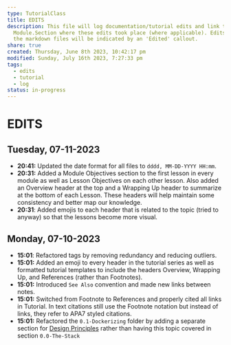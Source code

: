 ```yaml
---  
type: TutorialClass  
title: EDITS  
description: This file will log documentation/tutorial edits and link to the  
  Module.Section where these edits took place (where applicable). Edits within  
  the markdown files will be indicated by an 'Edited' callout.  
share: true  
created: Thursday, June 8th 2023, 10:42:17 pm  
modified: Sunday, July 16th 2023, 7:27:33 pm  
tags:  
  - edits  
  - tutorial  
  - log  
status: in-progress  
---  
```

  
  
# EDITS  
  
## Tuesday, 07-11-2023  
  
- **20:41:** Updated the date format for all files to `dddd, MM-DD-YYYY HH:mm`.  
- **20:31:** Added a Module Objectives section to the first lesson in every module as well as Lesson Objectives on each other lesson. Also added an Overview header at the top and a Wrapping Up header to summarize at the bottom of each Lesson. These headers will help maintain some consistency and better map our knowledge.  
- **20:31**: Added emojis to each header that is related to the topic (tried to anyway) so that the lessons become more visual.  
  
## Monday, 07-10-2023  
  
- **15:01**: Refactored tags by removing redundancy and reducing outliers.  
- **15:01:** Added an emoji to every header in the tutorial series as well as formatted tutorial templates to include the headers Overview, Wrapping Up, and References (rather than Footnotes).  
- **15:01:** Introduced `See Also` convention and made new links between notes.  
- **15:01:** Switched from Footnote to References and properly cited all links in Tutorial. In text citations still use the Footnote notation but instead of links, they refer to APA7 styled citations.  
- **15:01:** Refactored the `0.1-Dockerizing` folder by adding a separate section for [Design Principles](0.1-Design-Principles.md#) rather than having this topic covered in section `0.0-The-Stack`  
